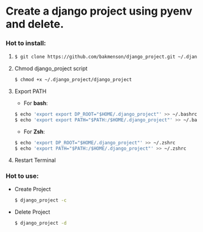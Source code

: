 # Create a django project using pyenv and delete.

### Hot to install:
1. 
    ~~~ bash
    $ git clone https://github.com/bakmenson/django_project.git ~/.django_project
    ~~~

2. Chmod django_project script
    ~~~ bash
    $ chmod +x ~/.django_project/django_project
    ~~~

3. Export PATH
    - For **bash**:
    ~~~ bash
    $ echo 'export export DP_ROOT="$HOME/.django_project"' >> ~/.bashrc
    $ echo 'export export PATH="$PATH:/$HOME/.django_project"' >> ~/.bashrc
    ~~~
    
    - For **Zsh**:
    ~~~ zsh
    $ echo 'export DP_ROOT="$HOME/.django_project"' >> ~/.zshrc
    $ echo 'export PATH="$PATH:/$HOME/.django_project"' >> ~/.zshrc
    ~~~

4. Restart Terminal

### Hot to use:

- Create Project
    ~~~ bash
    $ django_project -c
    ~~~
    
- Delete Project
    ~~~ bash
    $ django_project -d
    ~~~
